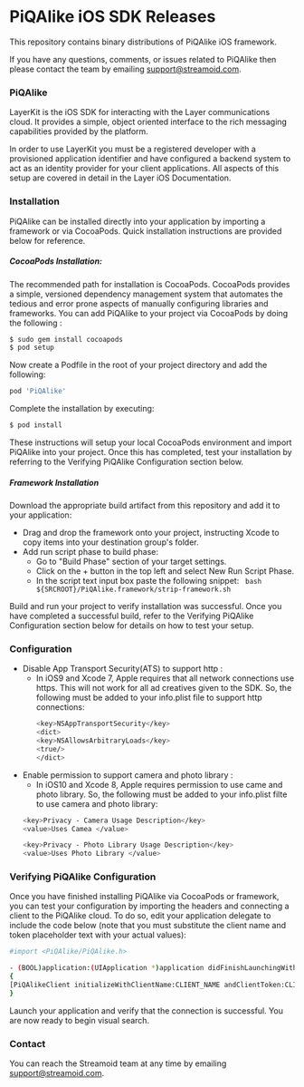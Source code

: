 # PiQAlike iOS SDK Releases

This repository contains binary distributions of PiQAlike iOS framework.

If you have any questions, comments, or issues related to PiQAlike then please contact the team by emailing support@streamoid.com.

### PiQAlike

LayerKit is the iOS SDK for interacting with the Layer communications cloud. It provides a simple, object oriented interface to the rich messaging capabilities provided by the platform.

In order to use LayerKit you must be a registered developer with a provisioned application identifier and have configured a backend system to act as an identity provider for your client applications. All aspects of this setup are covered in detail in the Layer iOS Documentation.

### Installation

PiQAlike can be installed directly into your application by importing a framework or via CocoaPods. Quick installation instructions are provided below for reference.

##### CocoaPods Installation:

The recommended path for installation is CocoaPods. CocoaPods provides a simple, versioned dependency management system that automates the tedious and error prone aspects of manually configuring libraries and frameworks. You can add PiQAlike to your project via CocoaPods by doing the following :

```sh
$ sudo gem install cocoapods
$ pod setup
```
Now create a Podfile in the root of your project directory and add the following:
```sh
pod 'PiQAlike'
```
Complete the installation by executing:
```sh
$ pod install
```
These instructions will setup your local CocoaPods environment and import PiQAlike into your project. Once this has completed, test your installation by referring to the Verifying PiQAlike Configuration section below.

##### Framework Installation
Download the appropriate build artifact from this repository and add it to your application:

   - Drag and drop the framework onto your project, instructing Xcode to copy items into your destination group's folder.
   - Add run script phase to build phase: 
        - Go to "Build Phase" section of your target settings.
        - Click on the + button in the top left and select New Run Script Phase.
        - In the script text input box paste the following snippet:
``` bash ${SRCROOT}/PiQAlike.framework/strip-framework.sh```

Build and run your project to verify installation was successful. Once you have completed a successful build, refer to the Verifying PiQAlike Configuration section below for details on how to test your setup.

### Configuration
  - Disable App Transport Security(ATS) to support http : 
      - In iOS9 and Xcode 7, Apple requires that all network connections use https. This will not work for all ad creatives given to the SDK. So, the following must be added to your info.plist file to support http connections:
        ```sh 
        <key>NSAppTransportSecurity</key>
        <dict>
        <key>NSAllowsArbitraryLoads</key>
        <true/>
        </dict>
        ```
   - Enable permission to support camera and photo library : 
       - In iOS10 and Xcode 8, Apple requires permission to use came and photo library. So, the following must be added to your info.plist filte to use camera and photo library:
        ```sh 
        <key>Privacy - Camera Usage Description</key>
        <value>Uses Camea </value>
        
        <key>Privacy - Photo Library Usage Description</key>
        <value>Uses Photo Library </value>
        ```

### Verifying PiQAlike Configuration

Once you have finished installing PiQAlike via CocoaPods or framework, you can test your configuration by importing the headers and connecting a client to the PiQAlike cloud. To do so, edit your application delegate to include the code below (note that you must substitute the client name and token placeholder text with your actual values):

```sh
#import <PiQAlike/PiQAlike.h>

- (BOOL)application:(UIApplication *)application didFinishLaunchingWithOptions:(NSDictionary *)launchOptions
{
[PiQAlikeClient initializeWithClientName:CLIENT_NAME andClientToken:CLIENT_TOKEN];
}
```
Launch your application and verify that the connection is successful. You are now ready to begin visual search.

### Contact

You can reach the Streamoid team at any time by emailing support@streamoid.com.
